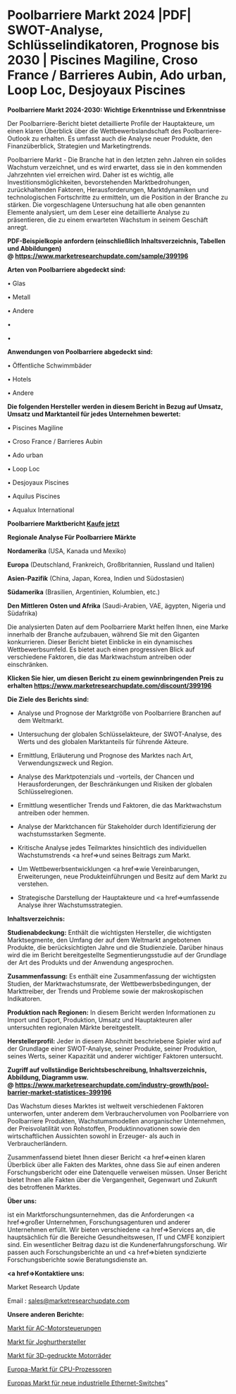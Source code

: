 # Poolbarriere Markt 2024 |PDF| SWOT-Analyse, Schlüsselindikatoren, Prognose bis 2030 | Piscines Magiline, Croso France / Barrieres Aubin, Ado urban, Loop Loc, Desjoyaux Piscines

<strong>Poolbarriere Markt 2024-2030: Wichtige Erkenntnisse und Erkenntnisse</strong>

Der Poolbarriere-Bericht bietet detaillierte Profile der Hauptakteure, um einen klaren Überblick über die Wettbewerbslandschaft des Poolbarriere-Outlook zu erhalten. Es umfasst auch die Analyse neuer Produkte, den Finanzüberblick, Strategien und Marketingtrends.

Poolbarriere Markt - Die Branche hat in den letzten zehn Jahren ein solides Wachstum verzeichnet, und es wird erwartet, dass sie in den kommenden Jahrzehnten viel erreichen wird. Daher ist es wichtig, alle Investitionsmöglichkeiten, bevorstehenden Marktbedrohungen, zurückhaltenden Faktoren, Herausforderungen, Marktdynamiken und technologischen Fortschritte zu ermitteln, um die Position in der Branche zu stärken. Die vorgeschlagene Untersuchung hat alle oben genannten Elemente analysiert, um dem Leser eine detaillierte Analyse zu präsentieren, die zu einem erwarteten Wachstum in seinem Geschäft anregt.

<strong><b>PDF-Beispielkopie anfordern (einschließlich Inhaltsverzeichnis, Tabellen und Abbildungen) @ </b></strong><strong><a href=https://www.marketresearchupdate.com/sample/399196><strong>https://www.marketresearchupdate.com/sample/399196</u></a></strong></strong>

<strong>Arten von Poolbarriere abgedeckt sind:</strong>

• Glas

• Metall

• Andere

• 

• 

<strong>Anwendungen von Poolbarriere abgedeckt sind:</strong>

• Öffentliche Schwimmbäder

• Hotels

• Andere

<strong>Die folgenden Hersteller werden in diesem Bericht in Bezug auf Umsatz, Umsatz und Marktanteil für jedes Unternehmen bewertet:</strong>

• Piscines Magiline

• Croso France / Barrieres Aubin

• Ado urban

• Loop Loc

• Desjoyaux Piscines

• Aquilus Piscines

• Aqualux International

<strong>Poolbarriere Marktbericht <a href=https://www.marketresearchupdate.com/buynow/399196>Kaufe jetzt</a></strong>

<strong>Regionale Analyse Für Poolbarriere Märkte</strong>

<strong>Nordamerika</strong> (USA, Kanada und Mexiko)

<strong>Europa</strong> (Deutschland, Frankreich, Großbritannien, Russland und Italien)

<strong>Asien-Pazifik</strong> (China, Japan, Korea, Indien und Südostasien)

<strong>Südamerika</strong> (Brasilien, Argentinien, Kolumbien, etc.)

<strong>Den Mittleren</strong> <strong>Osten und Afrika</strong> (Saudi-Arabien, VAE, ägypten, Nigeria und Südafrika)

Die analysierten Daten auf dem Poolbarriere Markt helfen Ihnen, eine Marke innerhalb der Branche aufzubauen, während Sie mit den Giganten konkurrieren. Dieser Bericht bietet Einblicke in ein dynamisches Wettbewerbsumfeld. Es bietet auch einen progressiven Blick auf verschiedene Faktoren, die das Marktwachstum antreiben oder einschränken.

<strong>Klicken Sie hier, um diesen Bericht zu einem gewinnbringenden Preis zu erhalten
</strong><strong><a href=https://www.marketresearchupdate.com/discount/399196>https://www.marketresearchupdate.com/discount/399196</b></u></strong></a>

<strong>Die Ziele des Berichts sind:</strong>

- Analyse und Prognose der Marktgröße von Poolbarriere Branchen auf dem Weltmarkt.

- Untersuchung der globalen Schlüsselakteure, der SWOT-Analyse, des Werts und des globalen Marktanteils für führende Akteure.

- Ermittlung, Erläuterung und Prognose des Marktes nach Art, Verwendungszweck und Region.

- Analyse des Marktpotenzials und -vorteils, der Chancen und Herausforderungen, der Beschränkungen und Risiken der globalen Schlüsselregionen.

- Ermittlung wesentlicher Trends und Faktoren, die das Marktwachstum antreiben oder hemmen.

- Analyse der Marktchancen für Stakeholder durch Identifizierung der wachstumsstarken Segmente.

- Kritische Analyse jedes Teilmarktes hinsichtlich des individuellen Wachstumstrends <a href=>und</a> seines Beitrags zum Markt.

- Um Wettbewerbsentwicklungen <a href=>wie</a> Vereinbarungen, Erweiterungen, neue Produkteinführungen und Besitz auf dem Markt zu verstehen.

- Strategische Darstellung der Hauptakteure und <a href=>umfas</a>sende Analyse ihrer Wachstumsstrategien.

<strong>Inhaltsverzeichnis:</strong>

<strong>Studienabdeckung:</strong> Enthält die wichtigsten Hersteller, die wichtigsten Marktsegmente, den Umfang der auf dem Weltmarkt angebotenen Produkte, die berücksichtigten Jahre und die Studienziele. Darüber hinaus wird die im Bericht bereitgestellte Segmentierungsstudie auf der Grundlage der Art des Produkts und der Anwendung angesprochen.

<strong>Zusammenfassung:</strong> Es enthält eine Zusammenfassung der wichtigsten Studien, der Marktwachstumsrate, der Wettbewerbsbedingungen, der Markttreiber, der Trends und Probleme sowie der makroskopischen Indikatoren.

<strong>Produktion nach Regionen:</strong> In diesem Bericht werden Informationen zu Import und Export, Produktion, Umsatz und Hauptakteuren aller untersuchten regionalen Märkte bereitgestellt.

<strong>Herstellerprofil:</strong> Jeder in diesem Abschnitt beschriebene Spieler wird auf der Grundlage einer SWOT-Analyse, seiner Produkte, seiner Produktion, seines Werts, seiner Kapazität und anderer wichtiger Faktoren untersucht.

<strong><b>Zugriff auf vollständige Berichtsbeschreibung, Inhaltsverzeichnis, Abbildung, Diagramm usw. @ </b></strong><strong><a href=https://www.marketresearchupdate.com/industry-growth/pool-barrier-market-statistices-399196>https://www.marketresearchupdate.com/industry-growth/pool-barrier-market-statistices-399196</a></strong>

Das Wachstum dieses Marktes ist weltweit verschiedenen Faktoren unterworfen, unter anderem dem Verbrauchervolumen von Poolbarriere von Poolbarriere Produkten, Wachstumsmodellen anorganischer Unternehmen, der Preisvolatilität von Rohstoffen, Produktinnovationen sowie den wirtschaftlichen Aussichten sowohl in Erzeuger- als auch in Verbraucherländern.

Zusammenfassend bietet Ihnen dieser Bericht <a href=>einen</a> klaren Überblick über alle Fakten des Marktes, ohne dass Sie auf einen anderen Forschungsbericht oder eine Datenquelle verweisen müssen. Unser Bericht bietet Ihnen alle Fakten über die Vergangenheit, Gegenwart und Zukunft des betroffenen Marktes.

<strong>Über uns:</strong>

 ist ein Marktforschungsunternehmen, das die Anforderungen <a href=>großer</a> Unternehmen, Forschungsagenturen und anderer Unternehmen erfüllt. Wir bieten verschiedene <a href=>Services</a> an, die hauptsächlich für die Bereiche Gesundheitswesen, IT und CMFE konzipiert sind. Ein wesentlicher Beitrag dazu ist die Kundenerfahrungsforschung. Wir passen auch Forschungsberichte an und <a href=>bieten</a> syndizierte Forschungsberichte sowie Beratungsdienste an.

<strong><a href=>Kontaktiere uns:</a></strong>

Market Research Update

Email : sales@marketresearchupdate.com

<strong>Unsere anderen Berichte:</strong>

<a href=https://www.linkedin.com/pulse/ac-motor-controllers-market-opportunities-stay>Markt für AC-Motorsteuerungen</a>

<a href=https://www.linkedin.com/pulse/yogurt-makers-market-outlooks-2023-size-shares>Markt für Joghurthersteller</a>

<a href=https://www.linkedin.com/pulse/3d-printed-motorcycle-market-sizing-up-anticipating-trends>Markt für 3D-gedruckte Motorräder</a>

<a href=https://www.linkedin.com/pulse/europe-cpu-processors-market-2030-industry-analysis>Europa-Markt für CPU-Prozessoren</a>

<a href=https://www.linkedin.com/pulse/europe-new-industrial-ethernet-switch-market-current-business>Europas Markt für neue industrielle Ethernet-Switches</a>"
